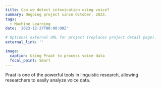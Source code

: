 ```yaml
---
title: Can we detect intoxication using voice?
summary: Ongoing project since October, 2023.
tags:
  - Machine Learning
date: '2023-12-27T00:00:00Z'

# Optional external URL for project (replaces project detail page).
external_link: ''

image:
  caption: Using Praat to process voice data
  focal_point: Smart
---
```


Praat is one of the powerful tools in linguistic research, allowing researchers to easily analyze voice data. 
